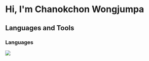 # Hi, I'm Chanokchon Wongjumpa

## Languages and Tools
### Languages
<img src="https://skillicons.dev/icons?i=java,cs,js"/>

